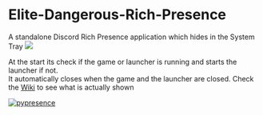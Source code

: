 # Elite-Dangerous-Rich-Presence
A standalone Discord Rich Presence application which hides in the System Tray
![](https://raw.githubusercontent.com/wiki/Lasa2/Elite-Dangerous-Rich-Presence/images/Rich-Presence.jpg)

At the start its check if the game or launcher is running and starts the launcher if not.   
It automatically closes when the game and the launcher are closed.
Check the [Wiki](https://github.com/Lasa2/Elite-Dangerous-Rich-Presence/wiki) to see what is actually shown

[![pypresence](https://img.shields.io/badge/using-pypresence-00bb88.svg?style=for-the-badge&logo=discord&logoWidth=20)](https://github.com/qwertyquerty/pypresence)
